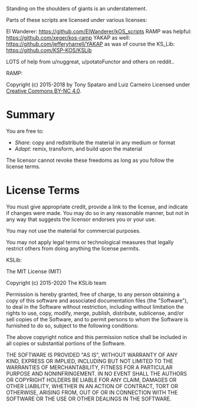 Standing on the shoulders of giants is an understatement.

Parts of these scripts are licensed under various licenses:

El Wanderer: 				https://github.com/ElWanderer/kOS_scripts
RAMP was helpful:			https://github.com/xeger/kos-ramp
YAKAP as well:				https://github.com/jefferyharrell/YAKAP
as was of course the KS_Lib:   		https://github.com/KSP-KOS/KSLib

LOTS of help from u/nuggreat, u/potatoFunctor and others on reddit..



RAMP:

Copyright (c) 2015-2018 by Tony Spataro and Luiz Carneiro
Licensed under [Creative Commons BY-NC 4.0](https://creativecommons.org/licenses/by-nc/4.0/).

Summary
=======
You are free to:

 - *Share*: copy and redistribute the material in any medium or format
 - *Adapt*: remix, transform, and build upon the material

The licensor cannot revoke these freedoms as long as you follow the license terms.

License Terms
=============

You must give appropriate credit, provide a link to the license, and indicate if changes were made. You may do so in any reasonable manner, but not in any way that suggests the licensor endorses you or your use.

You may not use the material for commercial purposes.

You may not apply legal terms or technological measures that legally restrict others from doing anything the license permits.




KSLib:

The MIT License (MIT)

Copyright (c) 2015-2020 The KSLib team

Permission is hereby granted, free of charge, to any person obtaining a copy
of this software and associated documentation files (the "Software"), to deal
in the Software without restriction, including without limitation the rights
to use, copy, modify, merge, publish, distribute, sublicense, and/or sell
copies of the Software, and to permit persons to whom the Software is
furnished to do so, subject to the following conditions:

The above copyright notice and this permission notice shall be included in all
copies or substantial portions of the Software.

THE SOFTWARE IS PROVIDED "AS IS", WITHOUT WARRANTY OF ANY KIND, EXPRESS OR
IMPLIED, INCLUDING BUT NOT LIMITED TO THE WARRANTIES OF MERCHANTABILITY,
FITNESS FOR A PARTICULAR PURPOSE AND NONINFRINGEMENT. IN NO EVENT SHALL THE
AUTHORS OR COPYRIGHT HOLDERS BE LIABLE FOR ANY CLAIM, DAMAGES OR OTHER
LIABILITY, WHETHER IN AN ACTION OF CONTRACT, TORT OR OTHERWISE, ARISING FROM,
OUT OF OR IN CONNECTION WITH THE SOFTWARE OR THE USE OR OTHER DEALINGS IN THE
SOFTWARE.